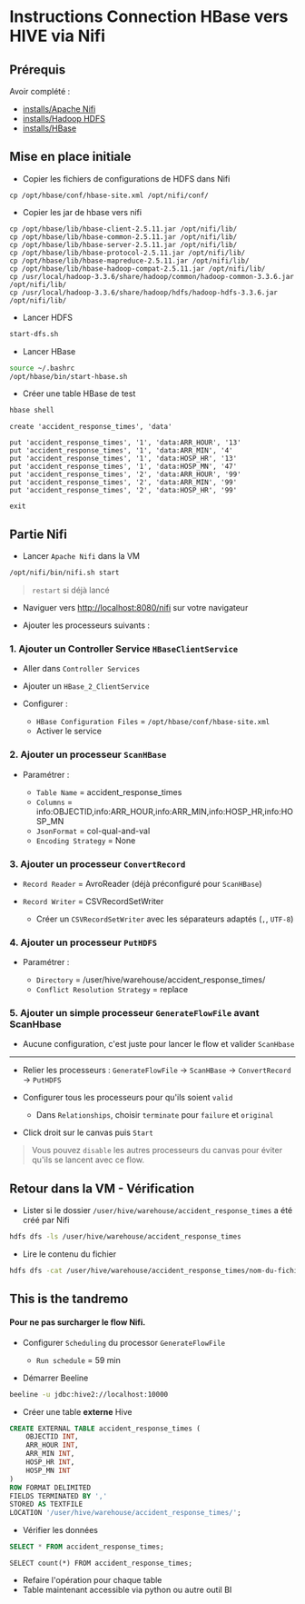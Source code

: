# Instructions Connection HBase vers HIVE via Nifi

## Prérequis

Avoir complété :

* [installs/Apache Nifi](https://github.com/kkn1ttz/TP-M/tree/master/installs/Apache%20Nifi)
* [installs/Hadoop HDFS](https://github.com/kkn1ttz/TP-M/tree/master/installs/Hadoop)
* [installs/HBase](https://github.com/kkn1ttz/TP-M/tree/master/installs/HBase)

## Mise en place initiale

* Copier les fichiers de configurations de HDFS dans Nifi

```
cp /opt/hbase/conf/hbase-site.xml /opt/nifi/conf/
```

* Copier les jar de hbase vers nifi

```
cp /opt/hbase/lib/hbase-client-2.5.11.jar /opt/nifi/lib/
cp /opt/hbase/lib/hbase-common-2.5.11.jar /opt/nifi/lib/
cp /opt/hbase/lib/hbase-server-2.5.11.jar /opt/nifi/lib/
cp /opt/hbase/lib/hbase-protocol-2.5.11.jar /opt/nifi/lib/
cp /opt/hbase/lib/hbase-mapreduce-2.5.11.jar /opt/nifi/lib/
cp /opt/hbase/lib/hbase-hadoop-compat-2.5.11.jar /opt/nifi/lib/
cp /usr/local/hadoop-3.3.6/share/hadoop/common/hadoop-common-3.3.6.jar /opt/nifi/lib/
cp /usr/local/hadoop-3.3.6/share/hadoop/hdfs/hadoop-hdfs-3.3.6.jar /opt/nifi/lib/
```

* Lancer HDFS
  
```bash
start-dfs.sh
```

* Lancer HBase

```bash
source ~/.bashrc
/opt/hbase/bin/start-hbase.sh
```

* Créer une table HBase de test

```bash
hbase shell
```

```hbase (importer tous les donnees dans le fichier hql, l'apercu du fichier ci-dessous)
create 'accident_response_times', 'data'

put 'accident_response_times', '1', 'data:ARR_HOUR', '13'
put 'accident_response_times', '1', 'data:ARR_MIN', '4'
put 'accident_response_times', '1', 'data:HOSP_HR', '13'
put 'accident_response_times', '1', 'data:HOSP_MN', '47'
put 'accident_response_times', '2', 'data:ARR_HOUR', '99'
put 'accident_response_times', '2', 'data:ARR_MIN', '99'
put 'accident_response_times', '2', 'data:HOSP_HR', '99'

exit
```

## Partie Nifi

* Lancer `Apache Nifi` dans la VM

```bash
/opt/nifi/bin/nifi.sh start
```

> `restart` si déjà lancé

* Naviguer vers [http://localhost:8080/nifi](http://localhost:8080/nifi) sur votre navigateur

* Ajouter les processeurs suivants :

### 1. Ajouter un Controller Service `HBaseClientService`

* Aller dans `Controller Services`
* Ajouter un `HBase_2_ClientService`
* Configurer :

  * `HBase Configuration Files` = `/opt/hbase/conf/hbase-site.xml`
  * Activer le service

### 2. Ajouter un processeur `ScanHBase`

* Paramétrer :

  * `Table Name` = accident_response_times
  * `Columns` = info:OBJECTID,info:ARR_HOUR,info:ARR_MIN,info:HOSP_HR,info:HOSP_MN
  * `JsonFormat` = col-qual-and-val
  * `Encoding Strategy` = None

### 3. Ajouter un processeur `ConvertRecord`

* `Record Reader` = AvroReader (déjà préconfiguré pour `ScanHBase`)
* `Record Writer` = CSVRecordSetWriter

  * Créer un `CSVRecordSetWriter` avec les séparateurs adaptés (`,`, `UTF-8`)

### 4. Ajouter un processeur `PutHDFS`

* Paramétrer :

  * `Directory` = /user/hive/warehouse/accident_response_times/
  * `Conflict Resolution Strategy` = replace

### 5. Ajouter un simple processeur `GenerateFlowFile` avant ScanHbase

* Aucune configuration, c'est juste pour lancer le flow et valider `ScanHbase`

---

* Relier les processeurs : `GenerateFlowFile` -> `ScanHBase` -> `ConvertRecord` -> `PutHDFS`

* Configurer tous les processeurs pour qu'ils soient `valid`

  * Dans `Relationships`, choisir `terminate` pour `failure` et `original`

* Click droit sur le canvas puis `Start`

> Vous pouvez `disable` les autres processeurs du canvas pour éviter qu'ils se lancent avec ce flow.

## Retour dans la VM - Vérification

* Lister si le dossier `/user/hive/warehouse/accident_response_times` a été créé par Nifi

```bash
hdfs dfs -ls /user/hive/warehouse/accident_response_times
```

* Lire le contenu du fichier

```bash
hdfs dfs -cat /user/hive/warehouse/accident_response_times/nom-du-fichier
```

## This is the tandremo

#### Pour ne pas surcharger le flow Nifi.

* Configurer `Scheduling` du processor `GenerateFlowFile`

  * `Run schedule` = 59 min

* Démarrer Beeline

```bash
beeline -u jdbc:hive2://localhost:10000
```

* Créer une table **externe** Hive

```sql
CREATE EXTERNAL TABLE accident_response_times (
    OBJECTID INT,
    ARR_HOUR INT,
    ARR_MIN INT,
    HOSP_HR INT,
    HOSP_MN INT
)
ROW FORMAT DELIMITED
FIELDS TERMINATED BY ','
STORED AS TEXTFILE
LOCATION '/user/hive/warehouse/accident_response_times/';
```

* Vérifier les données

```sql
SELECT * FROM accident_response_times;
```

```ou
SELECT count(*) FROM accident_response_times;
```

* Refaire l'opération pour chaque table
* Table maintenant accessible via python ou autre outil BI
